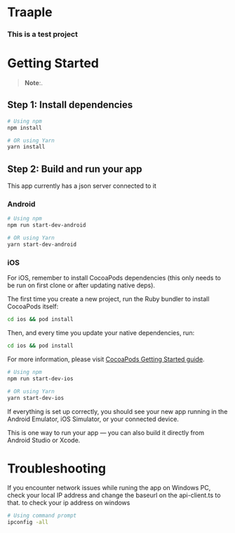# Traaple

### This is a test project 

# Getting Started

> **Note**:.

## Step 1: Install dependencies

```sh
# Using npm
npm install

# OR using Yarn
yarn install
```

## Step 2: Build and run your app

This app currently has a json server connected to it

### Android

```sh
# Using npm
npm run start-dev-android

# OR using Yarn
yarn start-dev-android
```

### iOS

For iOS, remember to install CocoaPods dependencies (this only needs to be run on first clone or after updating native deps).

The first time you create a new project, run the Ruby bundler to install CocoaPods itself:

```sh
cd ios && pod install
```

Then, and every time you update your native dependencies, run:

```sh
cd ios && pod install
```

For more information, please visit [CocoaPods Getting Started guide](https://guides.cocoapods.org/using/getting-started.html).

```sh
# Using npm
npm run start-dev-ios

# OR using Yarn
yarn start-dev-ios
```

If everything is set up correctly, you should see your new app running in the Android Emulator, iOS Simulator, or your connected device.

This is one way to run your app — you can also build it directly from Android Studio or Xcode.






# Troubleshooting

If you encounter network issues while runing the app on Windows PC, check your local IP address and change the baseurl on the api-client.ts to that.
to check your ip address on windows

```sh
# Using command prompt
ipconfig -all

```